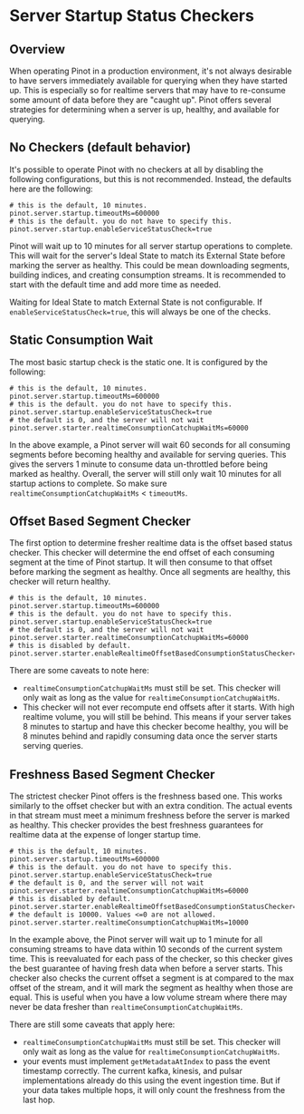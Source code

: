 # Server Startup Status Checkers

## Overview

When operating Pinot in a production environment, it's not always desirable to have servers immediately available for querying when they have started up. This is especially so for realtime servers that may have to re-consume some amount of data before they are "caught up". Pinot offers several strategies for determining when a server is up, healthy, and available for querying.

## No Checkers (default behavior)

It's possible to operate Pinot with no checkers at all by disabling the following configurations, but this is not recommended. Instead, the defaults here are the following:

```
# this is the default, 10 minutes.
pinot.server.startup.timeoutMs=600000
# this is the default. you do not have to specify this.
pinot.server.startup.enableServiceStatusCheck=true
```

Pinot will wait up to 10 minutes for all server startup operations to complete. This will wait for the server's Ideal State to match its External State before marking the server as healthy. This could be mean downloading segments, building indices, and creating consumption streams. It is recommended to start with the default time and add more time as needed.

Waiting for Ideal State to match External State is not configurable. If `enableServiceStatusCheck=true`, this will always be one of the checks.

## Static Consumption Wait

The most basic startup check is the static one. It is configured by the following:

```
# this is the default, 10 minutes.
pinot.server.startup.timeoutMs=600000
# this is the default. you do not have to specify this.
pinot.server.startup.enableServiceStatusCheck=true
# the default is 0, and the server will not wait
pinot.server.starter.realtimeConsumptionCatchupWaitMs=60000
```

In the above example, a Pinot server will wait 60 seconds for all consuming segments before becoming healthy and available for serving queries. This gives the servers 1 minute to consume data un-throttled before being marked as healthy. Overall, the server will still only wait 10 minutes for all startup actions to complete. So make sure `realtimeConsumptionCatchupWaitMs` < `timeoutMs`.

## Offset Based Segment Checker

The first option to determine fresher realtime data is the offset based status checker. This checker will determine the end offset of each consuming segment at the time of Pinot startup. It will then consume to that offset before marking the segment as healthy. Once all segments are healthy, this checker will return healthy.

```
# this is the default, 10 minutes.
pinot.server.startup.timeoutMs=600000
# this is the default. you do not have to specify this.
pinot.server.startup.enableServiceStatusCheck=true
# the default is 0, and the server will not wait
pinot.server.starter.realtimeConsumptionCatchupWaitMs=60000
# this is disabled by default.
pinot.server.starter.enableRealtimeOffsetBasedConsumptionStatusChecker=true
```

There are some caveats to note here:

* `realtimeConsumptionCatchupWaitMs` must still be set. This checker will only wait as long as the value for `realtimeConsumptionCatchupWaitMs`.
* This checker will not ever recompute end offsets after it starts. With high realtime volume, you will still be behind. This means if your server takes 8 minutes to startup and have this checker become healthy, you will be 8 minutes behind and rapidly consuming data once the server starts serving queries.

## Freshness Based Segment Checker&#x20;

The strictest checker Pinot offers is the freshness based one. This works similarly to the offset checker but with an extra condition. The actual events in that stream must meet a minimum freshness before the server is marked as healthy. This checker provides the best freshness guarantees for realtime data at the expense of longer startup time.

```
# this is the default, 10 minutes.
pinot.server.startup.timeoutMs=600000
# this is the default. you do not have to specify this.
pinot.server.startup.enableServiceStatusCheck=true
# the default is 0, and the server will not wait
pinot.server.starter.realtimeConsumptionCatchupWaitMs=60000
# this is disabled by default.
pinot.server.starter.enableRealtimeOffsetBasedConsumptionStatusChecker=true
# the default is 10000. Values <=0 are not allowed.
pinot.server.starter.realtimeConsumptionCatchupWaitMs=10000
```

In the example above, the Pinot server will wait up to 1 minute for all consuming streams to have data within 10 seconds of the current system time. This is reevaluated for each pass of the checker, so this checker gives the best guarantee of having fresh data when before a server starts. This checker also checks the current offset a segment is at compared to the max offset of the stream, and it will mark the segment as healthy when those are equal. This is useful when you have a low volume stream where there may never be data fresher than `realtimeConsumptionCatchupWaitMs`.

There are still some caveats that apply here:

* `realtimeConsumptionCatchupWaitMs` must still be set. This checker will only wait as long as the value for `realtimeConsumptionCatchupWaitMs`.
* your events must implement `getMetadataAtIndex` to pass the event timestamp correctly. The current kafka, kinesis, and pulsar implementations already do this using the event ingestion time. But if your data takes multiple hops, it will only count the freshness from the last hop.
